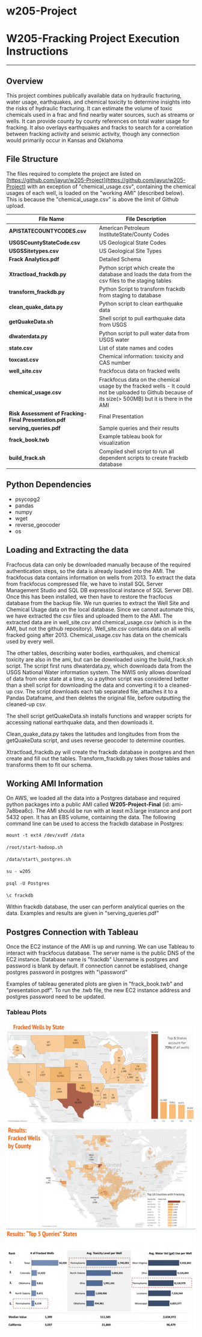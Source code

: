 # w205-Project
# W205-Fracking Project Execution Instructions

** **

## Overview

This project combines publically available data on hydraulic fracturing, water usage, earthquakes, and chemical toxicity to determine insights into the risks of hydraulic fracturing. It can estimate the volume of toxic chemicals used in a frac and find nearby water sources, such as streams or wells. It can provide county by county references on total water usage for fracking. It also overlays earthquakes and fracks to search for a correlation between fracking activity and seismic activity, though any connection would primarily occur in Kansas and Oklahoma

## File Structure

The files required to complete the project are listed on [https://github.com/jayur/w205-Project](https://github.com/jayur/w205-Project) with an exception of &quot;chemical\_usage.csv&quot;, containing the chemical usages of each well, is loaded on the &quot;working AMI&quot; (described below). This is because the &quot;chemical\_usage.csv&quot; is above the limit of Github upload.

| **File Name** | **File Description** |
| --- | --- |
| **APISTATECOUNTYCODES.csv** | American Petroleum InstituteState/County Codes |
| **USGSCountyStateCode.csv** | US Geological State Codes |
| **USGSSitetypes.csv** | US Geological Site Types |
| **Frack Analytics.pdf** | Detailed Schema |
| **Xtractload\_frackdb.py** | Python script which create the database and loads the data from the csv files to the staging tables |
| **transform\_frackdb.py** | Python Script to transform frackdb from staging to database |
| **clean\_quake\_data.py** | Python script to clean earthquake data |
| **getQuakeData.sh** | Shell script to pull earthquake data from USGS |
| **dlwaterdata.py** | Python script to pull water data from USGS water |
| **state.csv** | List of state names and codes |
| **toxcast.csv** | Chemical information: toxicity and CAS number |
| **well\_site.csv** | frackfocus data on fracked wells |
| **chemical\_usage.csv** | Frackfocus data on the chemical usage by the fracked wells - It could not be uploaded to Github because of its size(&gt; 500MB) but it is there in the AMI |
| **Risk Assessment of Fracking- Final Presentation.pdf** | Final Presentation |
| **serving\_queries.pdf** | Sample queries and their results |
| **frack\_book.twb** | Example tableau book for visualization |
| **build\_frack.sh** | Compiled shell script to run all dependent scripts to create frackdb database |

## Python Dependencies

- psycopg2
- pandas
- numpy
- wget
- reverse\_geocoder
- os

## Loading and Extracting the data

Fracfocus data can only be downloaded manually because of the required authentication steps, so the data is already loaded into the AMI. The frackfocus data contains information on wells from 2013. To extract the data from frackfocus compressed file, we have to install SQL Server Management Studio and SQL DB express(local instance of SQL Server DB). Once this has been installed, we then have to restore the fracfocus database from the backup file. We run queries to extract the Well Site and Chemical Usage data on the local database. Since we cannot automate this, we have extracted the csv files and uploaded them to the AMI. The extracted data are in well\_site.csv and chemical\_usage.csv (which is in the AMI, but not the github repository). Well\_site.csv contains data on all wells fracked going after 2013. Chemical\_usage.csv has data on the chemicals used by every well. 

The other tables, describing water bodies, earthquakes, and chemical toxicity are also in the ami, but can be downloaded using the build\_frack.sh script. The script first runs dlwaterdata.py, which downloads data from the USGS National Water information system. The NWIS only allows download of data from one state at a time, so a python script was considered better than a shell script for downloading the data and converting it to a cleaned-up csv. The script downloads each tab separated file, attaches it to a Pandas Dataframe, and then deletes the original file, before outputting the cleaned-up csv.

The shell script getQuakeData.sh installs functions and wrapper scripts for accessing national earthquake data, and then downloads it.

Clean\_quake\_data.py takes the latitudes and longitudes from from the getQuakeData script, and uses reverse geocoder to determine counties.

Xtractload\_frackdb.py will create the frackdb database in postgres and then create and fill out the tables. Transform\_frackdb.py takes those tables and transforms them to fit our schema.

## Working AMI Information

On AWS, we loaded all the data into a Postgres database and required python packages into a public AMI called **W205-Project-Final** (id: ami-7a8bea6c). The AMI should be run with at least m3.large instance and port 5432 open. It has an EBS volume, containing the data. The following command line can be used to access the frackdb database in Postgres:

```
mount -t ext4 /dev/xvdf /data

/root/start-hadoop.sh

/data/start\_postgres.sh

su - w205

psql -U Postgres

\c frackdb
```

Within frackdb database, the user can perform analytical queries on the data. Examples and results are given in &quot;serving\_queries.pdf&quot;


## Postgres Connection with Tableau

Once the EC2 instance of the AMI is up and running. We can use Tableau to interact with frackfocus database. The server name is the public DNS of the EC2 instance. Database name is &quot;frackdb&quot; Username is postgres and password is blank by default. If connection cannot be establised, change postgres password in postgres with &quot;\password&quot;

Examples of tableau generated plots are given in &quot;frack_book.twb&quot; and &quot;presentation.pdf&quot;.
To run the .twb file, the new EC2 instance address and postgres password need to be updated.

### Tableau Plots
![top 5 states](States.png)
![top 5 states](counties.png)
![top 5 states](top5.png)


